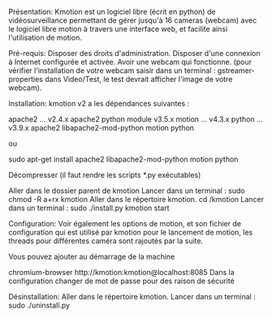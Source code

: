 Présentation:
Kmotion est un logiciel libre (écrit en python) de vidéosurveillance permettant de gérer jusqu'à 16 cameras (webcam) avec le logiciel libre motion à travers une interface web, et facilite ainsi l'utilisation de motion.

Pré-requis:
Disposer des droits d'administration.
Disposer d'une connexion à Internet configurée et activée.
Avoir une webcam qui fonctionne. (pour vérifier l'installation de votre webcam saisir dans un terminal :
gstreamer-properties
dans Video/Test, le test devrait afficher l'image de votre webcam).

Installation:
kmotion v2 a les dépendances suivantes :

apache2 … v2.4.x
apache2 python module v3.5.x
motion … v4.3.x
python … v3.9.x
apache2 libapache2-mod-python motion python

ou

sudo apt-get install apache2 libapache2-mod-python motion python

Décompresser
(il faut rendre les scripts *.py exécutables)

Aller dans le dossier parent de kmotion
Lancer dans un terminal :
sudo chmod -R a+rx kmotion
Aller dans le répertoire kmotion.
cd /kmotion
Lancer dans un terminal :
sudo ./install.py 
kmotion start

Configuration:
Voir également les options de motion, et son fichier de configuration qui est utilisé par kmotion pour le lancement de motion, les threads pour différentes caméra sont rajoutés par la suite.

Vous pouvez ajouter au démarrage de la machine

chromium-browser http://kmotion:kmotion@localhost:8085
Dans la configuration changer de mot de passe pour des raison de sécurité

Désinstallation:
Aller dans le répertoire kmotion.
Lancer dans un terminal :
sudo ./uninstall.py